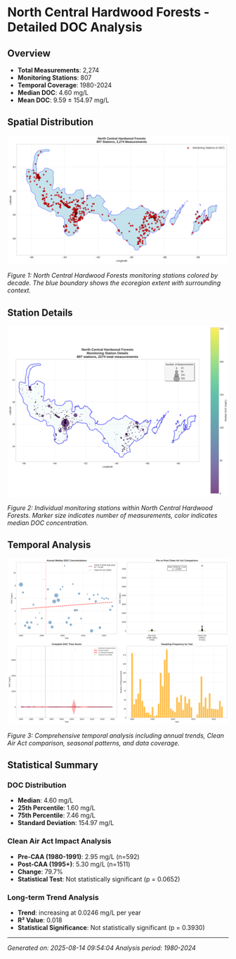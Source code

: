 # North Central Hardwood Forests - Detailed DOC Analysis

## Overview
- **Total Measurements**: 2,274
- **Monitoring Stations**: 807
- **Temporal Coverage**: 1980-2024
- **Median DOC**: 4.60 mg/L
- **Mean DOC**: 9.59 ± 154.97 mg/L

## Spatial Distribution

![Ecoregion Overview](North_Central_Hardwood_Forests_overview_map.png)

*Figure 1: North Central Hardwood Forests monitoring stations colored by decade. The blue boundary shows the ecoregion extent with surrounding context.*

## Station Details

![Station Details](North_Central_Hardwood_Forests_stations.png)

*Figure 2: Individual monitoring stations within North Central Hardwood Forests. Marker size indicates number of measurements, color indicates median DOC concentration.*

## Temporal Analysis

![Time Series Analysis](North_Central_Hardwood_Forests_timeseries.png)

*Figure 3: Comprehensive temporal analysis including annual trends, Clean Air Act comparison, seasonal patterns, and data coverage.*

## Statistical Summary

### DOC Distribution
- **Median**: 4.60 mg/L
- **25th Percentile**: 1.60 mg/L  
- **75th Percentile**: 7.46 mg/L
- **Standard Deviation**: 154.97 mg/L

### Clean Air Act Impact Analysis

- **Pre-CAA (1980-1991)**: 2.95 mg/L (n=592)
- **Post-CAA (1995+)**: 5.30 mg/L (n=1511)
- **Change**: 79.7%
- **Statistical Test**: Not statistically significant (p = 0.0652)

### Long-term Trend Analysis

- **Trend**: increasing at 0.0246 mg/L per year
- **R² Value**: 0.018
- **Statistical Significance**: Not statistically significant (p = 0.3930)


---
*Generated on: 2025-08-14 09:54:04*
*Analysis period: 1980-2024*
